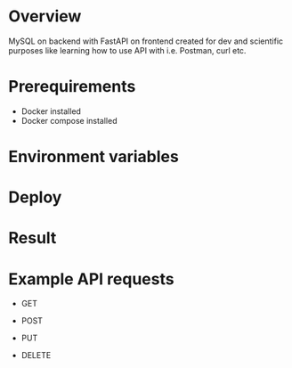 # Overview
MySQL on backend with FastAPI on frontend created for dev and scientific purposes like learning how to use API with i.e. Postman, curl etc.

# Prerequirements
* Docker installed
* Docker compose installed

# Environment variables

# Deploy

# Result

# Example API requests

* GET

* POST

* PUT

* DELETE
